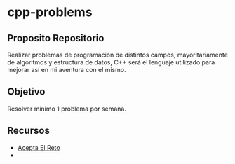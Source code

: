 # cpp-problems

## Proposito Repositorio

<p>
  Realizar problemas de programación de distintos campos, mayoritariamente de algoritmos y estructura de datos, C++ será el lenguaje utilizado para mejorar así en mi aventura con el mismo.
</p>

## Objetivo
<p>
  Resolver mínimo 1 problema por semana. 
</p>

## Recursos

*  [Acepta El Reto](https://aceptaelreto.com/)
*  



